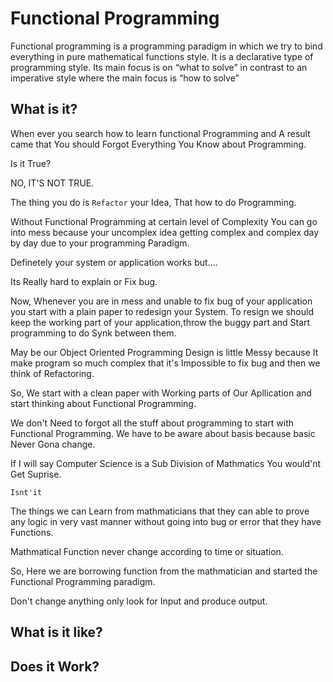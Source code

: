 # Functional Programming

Functional programming is a programming paradigm in which we try to bind everything in pure mathematical functions style. It is a declarative type of programming style. Its main focus is on “what to solve” in contrast to an imperative style where the main focus is “how to solve”

## What is it?

When ever you search how to learn functional Programming and A result came that You should Forgot Everything You Know about Programming.

Is it True?

NO, IT'S NOT TRUE.

The thing you do is `Refactor` your Idea, That how to do Programming.

Without Functional Programming at certain level of Complexity You can go into mess because your uncomplex idea getting complex and complex day by day due to your programming Paradigm.

Definetely your system or application works but....

Its Really hard to explain or Fix bug.

Now, Whenever you are in mess and unable to fix bug of your application you start with a plain paper to redesign your System. To resign we should keep the working part of your application,throw the buggy part and Start programming to do Synk between them.

May be our Object Oriented Programming Design is little Messy because It make program so much complex that it's Impossible to fix bug and then we think of Refactoring.

So, We start with a clean paper with Working parts of Our Apllication and start thinking about Functional Programming.

We don't Need to forgot all the stuff about programming to start with Functional Programming. We have to be aware about basis because basic Never Gona change.

If I will say Computer Science is a Sub Division of Mathmatics You would'nt Get Suprise.

`Isnt'it`

The things we can Learn from mathmaticians that they can able to prove any logic in very vast manner without going into bug or error that they have Functions.

Mathmatical Function never change according to time or situation.

So, Here we are borrowing function from the mathmatician and started the Functional Programming paradigm.

Don't change anything only look for Input and produce output.

## What is it like?

## Does it Work?
